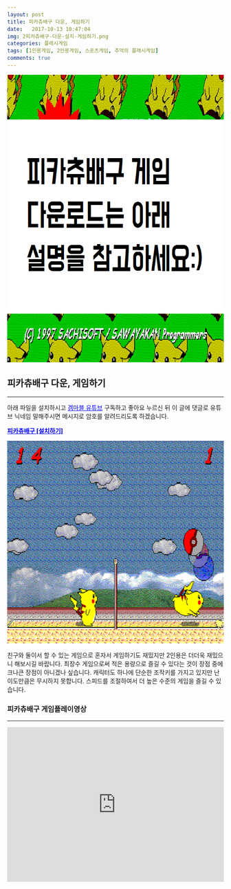 ```yaml
---
layout: post
title: 피카츄배구 다운, 게임하기
date:   2017-10-13 10:47:04
img: 2피카츄배구-다운-설치-게임하기.png
categories: 플래시게임
tags: [1인용게임, 2인용게임, 스포츠게임, 추억의 플래시게임]
comments: true
---
```



<img class="alignnone size-full wp-image-238" src="/images/1피카츄배구-다운-설치-게임하기.png" alt="" width="100%" height="669" />
<h2>피카츄배구 다운, 게임하기</h2>

<hr />

아래 파일을 설치하시고 <span style="color: #0000ff;"><a style="color: #0000ff;" href="https://www.youtube.com/channel/UCRffvFjeKlYRV9SNgfeaRLQ">겜마블 유튜브</a></span> 구독하고 좋아요 누르신 뒤 이 글에 댓글로 유튜브 닉네임 말해주시면 메시지로 암호를 알려드리도록 하겠습니다.

<span style="color: #0000ff;"><strong><a style="color: #0000ff;" href="https://drive.google.com/open?id=1feVLWdLsUYuUy0yME7hPYd_AcTHi5bNC"> 피카츄배구 [설치하기]</a></strong></span>

<img class="alignnone wp-image-240" src="/images/2피카츄배구-다운-설치-게임하기.png" alt="" width="100%" height="471" />

친구와 둘이서 할 수 있는 게임으로 혼자서 게임하기도 재밌지만 2인용은 더더욱 재밌으니 해보시길 바랍니다. 최장수 게임으로써 적은 용량으로 즐길 수 있다는 것이 장점 중에 크나큰 장점이 아니겠나 싶습니다. 캐릭터도 하나에 단순한 조작키를 가지고 있지만 난이도만큼은 무시하지 못합니다. 스피드를 조절하여서 더 높은 수준의 게임을 즐길 수 있습니다.
<h3>피카츄배구 게임플레이영상</h3>

<hr />

<iframe src="https://www.youtube.com/embed/0NHVuSAW0T4?rel=0" width="100%" height="360" frameborder="0" allowfullscreen="allowfullscreen"></iframe>